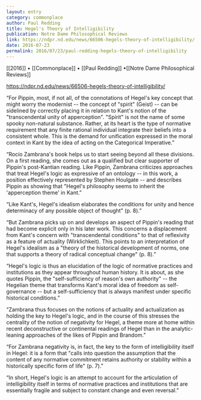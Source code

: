 ```yaml
---
layout: entry
category: commonplace
author: Paul Redding
title: Hegel's Theory of Intelligibility
publication: Notre Dame Philosophical Reviews
link: https://ndpr.nd.edu/news/66506-hegels-theory-of-intelligibility/
date: 2016-07-23
permalink: 2016/07/23/paul-redding-hegels-theory-of-intelligibility
---
```


[[2016]] • [[Commonplace]] • [[Paul Redding]] •[[Notre Dame Philosophical Reviews]]

https://ndpr.nd.edu/news/66506-hegels-theory-of-intelligibility/

“For Pippin, most, if not all, of the connotations of Hegel's key concept that might worry the modernist -- the concept of "spirit" (Geist) -- can be sidelined by correctly placing it in relation to Kant's notion of the "transcendental unity of apperception". "Spirit" is not the name of some spooky non-natural substance. Rather, at its heart is the type of normative requirement that any finite rational individual integrate their beliefs into a consistent whole. This is the demand for unification expressed in the moral context in Kant by the idea of acting on the Categorical Imperative.”

“Rocío Zambrana's book helps us to start seeing beyond all these divisions. On a first reading, she comes out as a qualified but clear supporter of Pippin's post-Kantian reading. Like Pippin, Zambrana criticizes approaches that treat Hegel's logic as expressive of an ontology -- in this work, a position effectively represented by Stephen Houlgate -- and describes Pippin as showing that "Hegel's philosophy seems to inherit the 'apperception theme' in Kant.”

“Like Kant's, Hegel's idealism elaborates the conditions for unity and hence determinacy of any possible object of thought" (p. 8).”

“But Zambrana picks up on and develops an aspect of Pippin's reading that had become explicit only in his later work. This concerns a displacement from Kant's concern with "transcendental conditions" to that of reflexivity as a feature of actuality (Wirklichkeit). This points to an interpretation of Hegel's idealism as a "theory of the historical development of norms, one that supports a theory of radical conceptual change" (p. 8).”

“Hegel's logic is thus an elucidation of the logic of normative practices and institutions as they appear throughout human history. It is about, as she quotes Pippin, the "self-sufficiency of reason's own authority" -- the Hegelian theme that transforms Kant's moral idea of freedom as self-governance -- but a self-sufficiency that is always manifest under specific historical conditions.”

“Zambrana thus focuses on the notions of actuality and actualization as holding the key to Hegel's logic, and in the course of this stresses the centrality of the notion of negativity for Hegel, a theme more at home within recent deconstructive or continental readings of Hegel than in the analytic-leaning approaches of the likes of Pippin and Brandom.”

“For Zambrana negativity is, in fact, the key to the form of intelligibility itself in Hegel: it is a form that "calls into question the assumption that the content of any normative commitment retains authority or stability within a historically specific form of life" (p. 7).”

“In short, Hegel's logic is an attempt to account for the articulation of intelligibility itself in terms of normative practices and institutions that are essentially fragile and subject to constant change and even reversal.”

